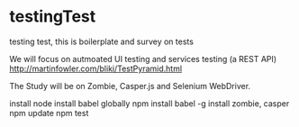 # testingTest
testing test, this is boilerplate and survey on tests

We will focus on autmoated UI testing and services testing (a REST API)
http://martinfowler.com/bliki/TestPyramid.html

The Study will be on Zombie, Casper.js and Selenium WebDriver.



install node
install babel globally  npm install babel -g
install zombie, casper
npm update
npm test
